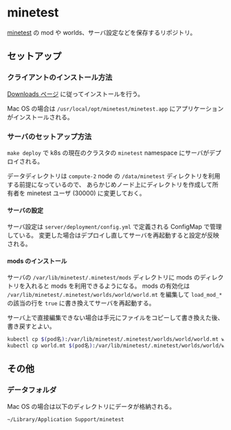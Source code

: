 # minetest

[minetest](https://www.minetest.net/) の mod や worlds、サーバ設定などを保存するリポジトリ。

## セットアップ

### クライアントのインストール方法

[Downloads ページ](https://www.minetest.net/downloads/) に従ってインストールを行う。

Mac OS の場合は `/usr/local/opt/minetest/minetest.app` にアプリケーションがインストールされる。

### サーバのセットアップ方法

`make deploy` で k8s の現在のクラスタの `minetest` namespace にサーバがデプロイされる。

データディレクトリは `compute-2` node の `/data/minetest` ディレクトリを利用する前提になっているので、
あらかじめノード上にディレクトリを作成して所有者を minetest ユーザ (30000) に変更しておく。

#### サーバの設定

サーバ設定は `server/deployment/config.yml` で定義される ConfigMap で管理している。
変更した場合はデプロイし直してサーバを再起動すると設定が反映される。

#### mods のインストール

サーバの `/var/lib/minetest/.minetest/mods` ディレクトリに mods のディレクトリを入れると mods を利用できるようになる。
mods の有効化は `/var/lib/minetest/.minetest/worlds/world/world.mt` を編集して `load_mod_*` の該当の行を `true` に書き換えてサーバを再起動する。

サーバ上で直接編集できない場合は手元にファイルをコピーして書き換えた後、書き戻すとよい。

```sh
kubectl cp $(pod名):/var/lib/minetest/.minetest/worlds/world/world.mt world.mt
kubectl cp world.mt $(pod名):/var/lib/minetest/.minetest/worlds/world/world.mt
```

## その他

### データフォルダ

Mac OS の場合は以下のディレクトリにデータが格納される。

`~/Library/Application Support/minetest`
